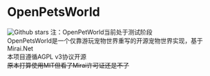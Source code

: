 OpenPetsWorld
====
![Github stars](https://img.shields.io/github/stars/OnQ114514/OpenPetsWorld.svg)
注：OpenPetWorld当前处于测试阶段  
OpenPetsWorld是一个仅靠游玩宠物世界重写的开源宠物世界实现，基于Mirai.Net  
本项目遵循AGPL v3协议开源  
~~原本打算使用MIT但看了Mirai许可证还是不了~~
